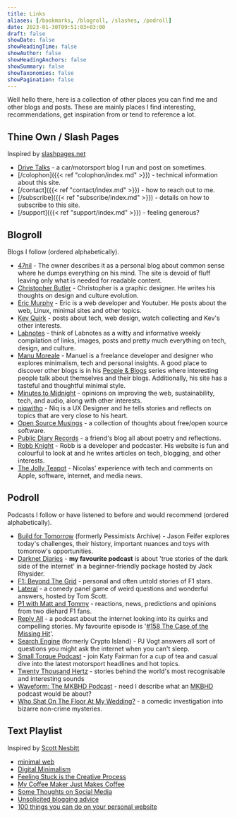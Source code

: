 ```yaml
---
title: Links
aliases: [/bookmarks, /blogroll, /slashes, /podroll]
date: 2023-01-30T09:51:03+03:00
draft: false
showDate: false
showReadingTime: false
showAuthor: false
showHeadingAnchors: false
showSummary: false
showTaxonomies: false
showPagination: false
---
```


Well hello there, here is a collection of other places you can find me and other  blogs and posts. These are mainly places I find interesting, recommendations, get inspiration from or tend to reference a lot.

## Thine Own / Slash Pages

Inspired by [slashpages.net](https://slashpages.net/)

- [Drive Talks](https://auto.insidemordecai.com) - a car/motorsport blog I run and post on sometimes.
- [/colophon]({{< ref "colophon/index.md" >}}) - technical information about this site. 
- [/contact]({{< ref "contact/index.md" >}}) - how to reach out to me.
- [/subscribe]({{< ref "subscribe/index.md" >}}) - details on how to subscribe to this site.
- [/support]({{< ref "support/index.md" >}}) - feeling generous?

## Blogroll

Blogs I follow (ordered alphabetically). 

- [47nil](https://47nil.com) - The owner describes it as a personal blog about common sense where he dumps everything on his mind. The site is devoid of fluff leaving only what is needed for readable content. 
- [Christopher Butler](https://www.chrbutler.com/) - Christopher is a graphic designer. He writes his thoughts on design and culture evolution.
- [Eric Murphy](https://ericmurphy.xyz) - Eric is a web developer and Youtuber. He posts about the web, Linux, minimal sites and other topics.
- [Kev Quirk](https://kevquirk.com/) - posts about tech, web design, watch collecting and Kev's other interests.
- [Labnotes](https://labnotes.org/) - think of Labnotes as a witty and informative weekly compilation of links, images, posts and pretty much everything on tech, design, and culture.
- [Manu Moreale](https://manuelmoreale.com/) - Manuel is a freelance developer and designer who explores minimalism, tech and personal insights. A good place to discover other blogs is in his [People & Blogs](https://manuelmoreale.com/people-and-blogs) series where interesting people talk about themselves and their blogs. Additionally, his site has a tasteful and thoughtful minimal style.
- [Minutes to Midnight](https://minutestomidnight.co.uk/) - opinions on improving the web, sustainability, tech, and audio, along with other interests.
- [niqwithq](https://niqwithq.com) - Niq is a UX Designer and he tells stories and reflects on topics that are very close to his heart.
- [Open Source Musings](https://opensourcemusings.com/) - a collection of thoughts about free/open source software.
- [Public Diary Records](https://iamrajab.blogspot.com/) - a friend's blog all about poetry and reflections.
- [Robb Knight](https://rknight.me) - Robb is a developer and podcaster. His website is fun and colourful to look at and he writes articles on tech, blogging, and other interests.
- [The Jolly Teapot](https://thejollyteapot.com/about) - Nicolas' experience with tech and comments on Apple, software, internet, and media news.

## Podroll

Podcasts I follow or have listened to before and would recommend (ordered alphabetically). 

- [Build for Tomorrow](https://www.jasonfeifer.com/build-for-tomorrow/) (formerly Pessimists Archive) - Jason Feifer explores today's challenges, their history, important nuances and toys with tomorrow's opportunities.
- [Darknet Diaries](https://darknetdiaries.com/) - **my favourite podcast** is about 'true stories of the dark side of the internet' in a beginner-friendly package hosted by Jack Rhysider. 
- [F1: Beyond The Grid](https://audioboom.com/channel/beyond-the-grid) - personal and often untold stories of F1 stars.
- [Lateral](https://lateralcast.com/) - a comedy panel game of weird questions and wonderful answers, hosted by Tom Scott.
- [P1 with Matt and Tommy](https://lnk.to/p1podcast/) - reactions, news, predictions and opinions from two diehard F1 fans.
- [Reply All](https://gimletmedia.com/shows/reply-all/) - a podcast about the internet looking into its quirks and compelling stories. My favourite episode is '[#158 The Case of the Missing Hit](https://gimletmedia.com/shows/reply-all/o2h8bx/158-the-case-of-the-missing-hit/)'.
- [Search Engine](https://www.searchengine.show/) (formerly Crypto Island) - PJ Vogt answers all sort of questions you might ask the internet when you can't sleep.
- [Small Torque Podcast](https://podcasters.spotify.com/pod/show/katy-fairman/) - join Katy Fairman for a cup of tea and casual dive into the latest motorsport headlines and hot topics.
- [Twenty Thousand Hertz](https://www.20k.org/) - stories behind the world's most recognisable and interesting sounds
- [Waveform: The MKBHD Podcast](http://www.youtube.com/@Waveform) - need I describe what an [MKBHD](http://www.youtube.com/@mkbhd) podcast would be about?
- [Who Shat On The Floor At My Wedding?](https://www.whoshatontheflooratmywedding.com/) - a comedic investigation into bizarre non-crime mysteries.

## Text Playlist

Inspired by [Scott Nesbitt](https://scottnesbitt.net/)

- [minimal web](https://mnmlist.com/w/)
- [Digital Minimalism](https://47nil.com/digital.html)
- [Feeling Stuck is the Creative Process](https://writing.fm/stuck)
- [My Coffee Maker Just Makes Coffee](https://btxx.org/posts/one-thing/)
- [Some Thoughts on Social Media](https://chrishannah.me/some-thoughts-on-social-media-2021-sept/)
- [Unsolicited blogging advice](https://manuelmoreale.com/unsolicited-blogging-advice)
- [100 things you can do on your personal website](https://jamesg.blog/2024/02/19/personal-website-ideas/)
